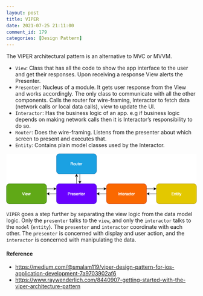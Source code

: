 ```yaml
---
layout: post
title: VIPER
date: 2021-07-25 21:11:00
comment_id: 179
categories: [Design Pattern]
---
```


The VIPER architectural pattern is an alternative to MVC or MVVM.

- `View`: Class that has all the code to show the app interface to the user and get their responses. Upon receiving a response View alerts the Presenter.
- `Presenter`: Nucleus of a module. It gets user response from the View and works accordingly. The only class to communicate with all the other components. Calls the router for wire-framing, Interactor to fetch data (network calls or local data calls), view to update the UI.
- `Interactor`: Has the business logic of an app. e.g if business logic depends on making network calls then it is Interactor’s responsibility to do so.
- `Router`: Does the wire-framing. Listens from the presenter about which screen to present and executes that.
- `Entity`: Contains plain model classes used by the Interactor.

![](/images/2021-07-25-VIPER/viper.drawio.png)

`VIPER` goes a step further by separating the view logic from the data model logic. Only the `presenter` talks to the `view`, and only the `interactor` talks to the `model` (`entity`). The `presenter` and `interactor` coordinate with each other. The `presenter` is concerned with display and user action, and the `interactor` is concerned with manipulating the data.

#### Reference

- <https://medium.com/@smalam119/viper-design-pattern-for-ios-application-development-7a9703902af6>
- <https://www.raywenderlich.com/8440907-getting-started-with-the-viper-architecture-pattern>
